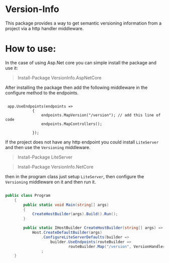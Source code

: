 # Version-Info

This package provides a way to get semantic versioning information from a project via a http handler middleware.

# How to use:

In the case of using Asp.Net core you can simple install the package and use it:

> Install-Package VersionInfo.AspNetCore

After installing the package then add the following middleware in the configure method to the endpoints.

```charp

 app.UseEndpoints(endpoints =>
            {
                endpoints.MapVersion("/version"); // add this line of code
                endpoints.MapControllers();

            });

```


If the project does not have any http endpoint you could install `LiteServer` and then use the `Versioning` middleware.

> Install-Package LiteServer

> Install-Package VersionInfo.NetCore

then in the program class just setup `LiteServer`, then configure the `Versioning` middleware on it and then run it.

```csharp

public class Program
    {
        public static void Main(string[] args)
        {
            CreateHostBuilder(args).Build().Run();
        }

        public static IHostBuilder CreateHostBuilder(string[] args) =>
            Host.CreateDefaultBuilder(args)
                .ConfigureLiteServerDefaults(builder =>
                    builder.UseEndpoints(routeBuilder =>
                            routeBuilder.Map("/version", VersionHandler.GetVersion)), "http://localhost:5000/")
                ;
    }

```
